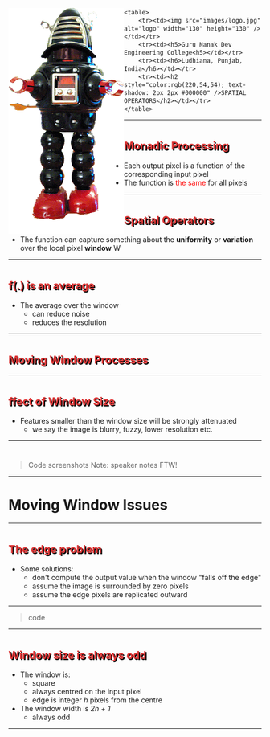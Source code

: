 <link rel="stylesheet" href="css/theme/white.css" id="theme">

<!--section data-background-video="video.mp4,video.webm"-->

<div id="container">
  <div id="left" align="left"><img src="images/bot.gif" alt="bot" width="230" height="450" align="left"/></div>
  <div id="right">

	<table>
		<tr><td><img src="images/logo.jpg" alt="logo" width="130" height="130" /></td></tr>
		<tr><td><h5>Guru Nanak Dev Engineering College<h5></td></tr>
		<tr><td><h6>Ludhiana, Punjab, India</h6></td></tr>
		<tr><td><h2 style="color:rgb(220,54,54); text-shadow: 2px 2px #000000" />SPATIAL OPERATORS</h2></td></tr>
	</table>

  </div>
</div>

---

# <h2 style="color:rgb(220,54,54); text-shadow: 2px 2px #000000" />Monadic Processing</h2>

* Each output pixel is a function of the corresponding input pixel
* The function is <span style="color:red">the same</span> for all pixels

---

# <h2 style="color:rgb(220,54,54); text-shadow: 2px 2px #000000" />Spatial Operators</h2>

* The function can capture something about the <strong>uniformity</strong> or <b>variation</b> over the local pixel <strong>window</strong> W

---

# <h2 style="color:rgb(220,54,54); text-shadow: 2px 2px #000000" />f(.) is an average</h2> 

* The average over the window
  - can reduce noise
  - reduces the resolution

---

# <h2 style="color:rgb(220,54,54); text-shadow: 2px 2px #000000" />Moving Window Processes</h2>

---

# <h2 style="color:rgb(220,54,54); text-shadow: 2px 2px #000000" />ffect of Window Size</h2>

* Features smaller than the window size will be strongly attenuated
  - we say the image is blurry, fuzzy, lower resolution etc.

---

# 

> Code screenshots
Note: speaker notes FTW!

---

# Moving Window Issues

---

# <h2 style="color:rgb(220,54,54); text-shadow: 2px 2px #000000" />The edge problem</style>

* Some solutions:
  - don't compute the output value when the window "falls off the edge"
  - assume the image is surrounded by zero pixels
  - assume the edge pixels are replicated outward

---

> code

---

# <h2 style="color:rgb(220,54,54); text-shadow: 2px 2px #000000" />Window size is always odd</h2>

* The window is:
  - square
  - always centred on the input pixel
  - edge is integer <i>h</i> pixels from the centre
* The window width is <i>2h + 1</i>
  - always odd

---



